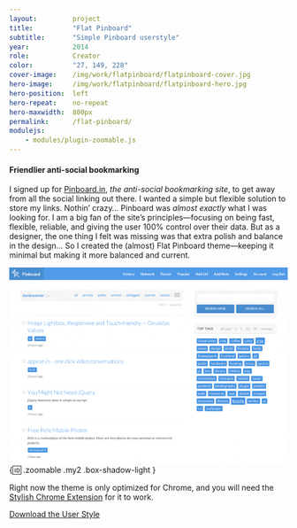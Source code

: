 ```yaml
---
layout:         project
title:          "Flat Pinboard"
subtitle:       "Simple Pinboard userstyle"
year:           2014
role:           Creator
color:          "27, 149, 228"
cover-image:    /img/work/flatpinboard/flatpinboard-cover.jpg
hero-image:     /img/work/flatpinboard/flatpinboard-hero.jpg
hero-position:  left
hero-repeat:    no-repeat
hero-maxwidth:  800px
permalink:      /flat-pinboard/
modulejs:
    - modules/plugin-zoomable.js
---
```


#### **Friendlier anti-social bookmarking**

I signed up for [Pinboard.in], *the anti-social bookmarking site*, to get away from all the social linking out there. I wanted a simple but flexible solution to store my links. Nothin’ crazy… Pinboard was *almost exactly* what I was looking for. I am a big fan of the site’s principles—focusing on being fast, flexible, reliable, and giving the user 100% control over their data. But as a designer, the one thing I felt was missing was that extra polish and balance in the design… So I created the (almost) Flat Pinboard theme—keeping it minimal but making it more balanced and current.

![Transform your Pinboard](/img/work/flatpinboard/flatpinboard-transform.gif){:id: .zoomable .my2 .box-shadow-light }

Right now the theme is only optimized for Chrome, and you will need the [Stylish Chrome Extension] for it to work.

<div class="py4 align-center">
    <a href="https://gist.github.com/danklammer/8775124" class="btn dim underline-none text-shadow-light box-shadow-light px3 py2 br6 pressable">
        Download the User Style
    </a>
</div>


[Pinboard.in]: https://pinboard.in/
[Stylish Chrome Extension]: https://chrome.google.com/webstore/detail/stylish/fjnbnpbmkenffdnngjfgmeleoegfcffe